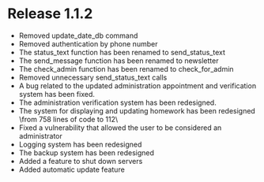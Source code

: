 # Release 1.1.2
- Removed update_date_db command
- Removed authentication by phone number
- The status_text function has been renamed to send_status_text 
- The send_message function has been renamed to newsletter
- The check_admin function has been renamed to check_for_admin
- Removed unnecessary send_status_text calls
- A bug related to the updated administration appointment and verification system has been fixed.
- The administration verification system has been redesigned.
- The system for displaying and updating homework has been redesigned \from 758 lines of code to 112\
- Fixed a vulnerability that allowed the user to be considered an administrator
- Logging system has been redesigned
- The backup system has been redesigned
- Added a feature to shut down servers
- Added automatic update feature